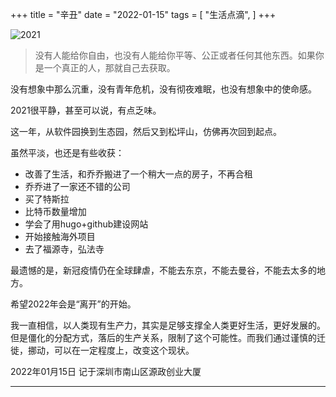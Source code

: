 +++
title = "辛丑"
date = "2022-01-15"
tags = [
    "生活点滴",
]
+++

![2021](/images/2021.jpeg)

> 没有人能给你自由，也没有人能给你平等、公正或者任何其他东西。如果你是一个真正的人，那就自己去获取。

没有想象中那么沉重，没有青年危机，没有彻夜难眠，也没有想象中的使命感。

2021很平静，甚至可以说，有点乏味。

这一年，从软件园换到生态园，然后又到松坪山，仿佛再次回到起点。

虽然平淡，也还是有些收获：

* 改善了生活，和乔乔搬进了一个稍大一点的房子，不再合租
* 乔乔进了一家还不错的公司
* 买了特斯拉
* 比特币数量增加
* 学会了用hugo+github建设网站
* 开始接触海外项目
* 去了福源寺，弘法寺

最遗憾的是，新冠疫情仍在全球肆虐，不能去东京，不能去曼谷，不能去太多的地方。

希望2022年会是“离开”的开始。

我一直相信，以人类现有生产力，其实是足够支撑全人类更好生活，更好发展的。但是僵化的分配方式，落后的生产关系，限制了这个可能性。而我们通过谨慎的迁徙，挪动，可以在一定程度上，改变这个现状。

2022年01月15日 记于深圳市南山区源政创业大厦

---